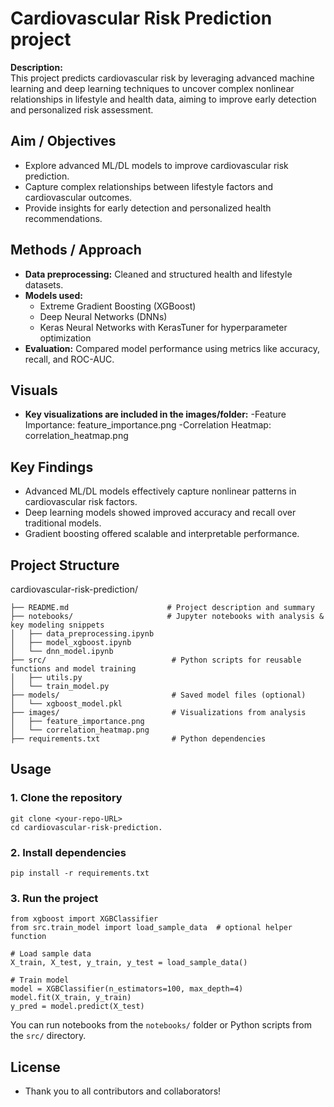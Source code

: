 # Cardiovascular Risk Prediction project

**Description:**  
This project predicts cardiovascular risk by leveraging advanced machine learning and deep learning techniques to uncover complex nonlinear relationships in lifestyle and health data, aiming to improve early detection and personalized risk assessment.

## Aim / Objectives  
- Explore advanced ML/DL models to improve cardiovascular risk prediction.  
- Capture complex relationships between lifestyle factors and cardiovascular outcomes.  
- Provide insights for early detection and personalized health recommendations.

## Methods / Approach  
- **Data preprocessing:** Cleaned and structured health and lifestyle datasets.  
- **Models used:**  
  - Extreme Gradient Boosting (XGBoost)  
  - Deep Neural Networks (DNNs)  
  - Keras Neural Networks with KerasTuner for hyperparameter optimization  
- **Evaluation:** Compared model performance using metrics like accuracy, recall, and ROC-AUC.

## Visuals
- **Key visualizations are included in the images/folder:**
  -Feature Importance: feature_importance.png
  -Correlation Heatmap: correlation_heatmap.png 

## Key Findings  
- Advanced ML/DL models effectively capture nonlinear patterns in cardiovascular risk factors.  
- Deep learning models showed improved accuracy and recall over traditional models.  
- Gradient boosting offered scalable and interpretable performance.
## Project Structure

cardiovascular-risk-prediction/
```
├── README.md                      # Project description and summary
├── notebooks/                     # Jupyter notebooks with analysis & key modeling snippets
│   ├── data_preprocessing.ipynb
│   ├── model_xgboost.ipynb
│   └── dnn_model.ipynb
├── src/                            # Python scripts for reusable functions and model training
│   ├── utils.py
│   └── train_model.py
├── models/                         # Saved model files (optional)
│   └── xgboost_model.pkl
├── images/                         # Visualizations from analysis
│   ├── feature_importance.png
│   └── correlation_heatmap.png
├── requirements.txt                # Python dependencies

```
## Usage

### 1. Clone the repository
```
git clone <your-repo-URL>
cd cardiovascular-risk-prediction.
```
 ### 2. Install dependencies
```
pip install -r requirements.txt
```

### 3. Run the project
```
from xgboost import XGBClassifier
from src.train_model import load_sample_data  # optional helper function

# Load sample data
X_train, X_test, y_train, y_test = load_sample_data()

# Train model
model = XGBClassifier(n_estimators=100, max_depth=4)
model.fit(X_train, y_train)
y_pred = model.predict(X_test)
```
You can run notebooks from the `notebooks/` folder or Python scripts from the `src/` directory.

 ## License
- Thank you to all contributors and collaborators!
